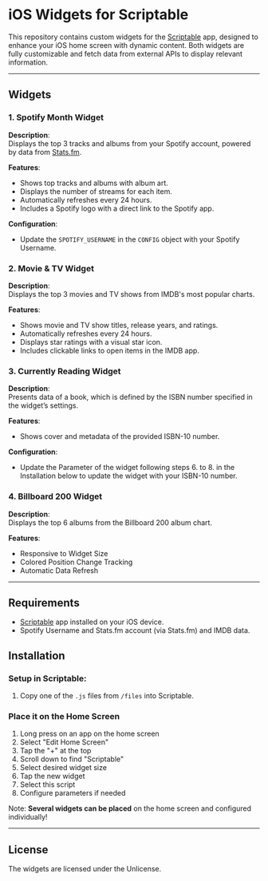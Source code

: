 # iOS Widgets for Scriptable

This repository contains custom widgets for the [Scriptable](https://scriptable.app/) app, designed to enhance your iOS home screen with dynamic content. Both widgets are fully customizable and fetch data from external APIs to display relevant information.

---

## Widgets

### 1. Spotify Month Widget

**Description**:  
Displays the top 3 tracks and albums from your Spotify account, powered by data from [Stats.fm](https://stats.fm/).

**Features**:

- Shows top tracks and albums with album art.
- Displays the number of streams for each item.
- Automatically refreshes every 24 hours.
- Includes a Spotify logo with a direct link to the Spotify app.

**Configuration**:

- Update the `SPOTIFY_USERNAME` in the `CONFIG` object with your Spotify Username.

### 2. Movie & TV Widget

**Description**:  
Displays the top 3 movies and TV shows from IMDB's most popular charts.

**Features**:

- Shows movie and TV show titles, release years, and ratings.
- Automatically refreshes every 24 hours.
- Displays star ratings with a visual star icon.
- Includes clickable links to open items in the IMDB app.

### 3. Currently Reading Widget

**Description**:  
Presents data of a book, which is defined by the ISBN number specified in the widget’s settings.

**Features**:

- Shows cover and metadata of the provided ISBN-10 number.

**Configuration**:

- Update the Parameter of the widget following steps 6. to 8. in the Installation below to update the widget with your ISBN-10 number.

### 4. Billboard 200 Widget

**Description**:  
Displays the top 6 albums from the Billboard 200 album chart.

**Features**:

- Responsive to Widget Size
- Colored Position Change Tracking
- Automatic Data Refresh

---

## Requirements

- [Scriptable](https://scriptable.app/) app installed on your iOS device.
- Spotify Username and Stats.fm account (via Stats.fm) and IMDB data.

## Installation

### Setup in Scriptable:

1. Copy one of the `.js` files from `/files` into Scriptable.

### Place it on the Home Screen

1. Long press on an app on the home screen
2. Select "Edit Home Screen"
3. Tap the "+" at the top
4. Scroll down to find "Scriptable"
5. Select desired widget size
6. Tap the new widget
7. Select this script
8. Configure parameters if needed

Note: **Several widgets can be placed** on the home screen
and configured individually!

---

## License

The widgets are licensed under the Unlicense.

